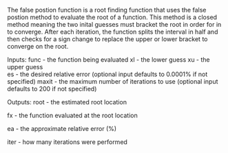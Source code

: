 The false postion function is a root finding function that uses the false postion method to evaluate the root of a function. This method is a closed method meaning the two inital guesses must bracket the root in order for in to converge. After each iteration, the function splits the interval in half and then checks for a sign change to replace the upper or lower bracket to converge on the root.

Inputs:
   func - the function being evaluated
   xl - the lower guess
   xu - the upper guess  
   es - the desired relative error (optional input defaults to 0.0001% if not specified)
   maxit - the maximum number of iterations to use (optional input defaults to 200 if not specified)

Outputs:
   root - the estimated root location
   
   fx - the function evaluated at the root location
   
   ea - the approximate relative error (%)
   
   iter - how many iterations were performed
